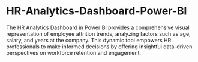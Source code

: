 # HR-Analytics-Dashboard-Power-BI
The HR Analytics Dashboard in Power BI provides a comprehensive visual representation of employee attrition trends, analyzing factors such as age, salary, and years at the company. This dynamic tool empowers HR professionals to make informed decisions by offering insightful data-driven perspectives on workforce retention and engagement.
